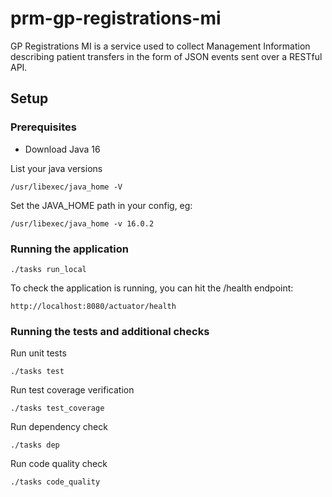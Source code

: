 # prm-gp-registrations-mi

GP Registrations MI is a service used to collect Management Information describing patient transfers in the form of JSON events sent over a RESTful API.

## Setup

### Prerequisites

- Download Java 16

List your java versions
```
/usr/libexec/java_home -V 
```

Set the JAVA_HOME path in your config, eg:
```
/usr/libexec/java_home -v 16.0.2
```

### Running the application

```
./tasks run_local
```

To check the application is running, you can hit the /health endpoint:
```
http://localhost:8080/actuator/health
```

### Running the tests and additional checks

Run unit tests
```
./tasks test
```

Run test coverage verification
```
./tasks test_coverage
```

Run dependency check
```
./tasks dep
```

Run code quality check
```
./tasks code_quality
```